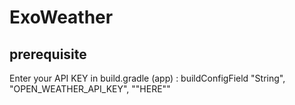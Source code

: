 # ExoWeather

## prerequisite

Enter your API KEY in build.gradle (app) : buildConfigField "String", "OPEN_WEATHER_API_KEY", "\"HERE\""